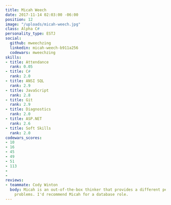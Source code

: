 ```yaml
---
title: Micah Weech
date: 2017-11-14 02:03:00 -06:00
position: 12
image: "/uploads/micah-weech.jpg"
class: Alpha C#
personality_type: ESTJ
social:
  github: mweechzing
  linkedin: micah-weech-b911a256
  codewars: mweechzing
skills:
- title: Attendance
  rank: 0.05
- title: C#
  rank: 2.0
- title: ANSI SQL
  rank: 2.9
- title: JavaScript
  rank: 2.8
- title: Git
  rank: 2.9
- title: Diagnostics
  rank: 2.0
- title: ASP.NET
  rank: 2.6
- title: Soft Skills
  rank: 2.0
codewars_scores:
- 10
- 16
- 45
- 49
- 51
- 113
- 
- 
reviews:
- teammate: Cody Winton
  body: Micah is an out-of-the-box thinker that provides a different perspective to
    problems. I'd recommend Micah for a database role.
---
```



